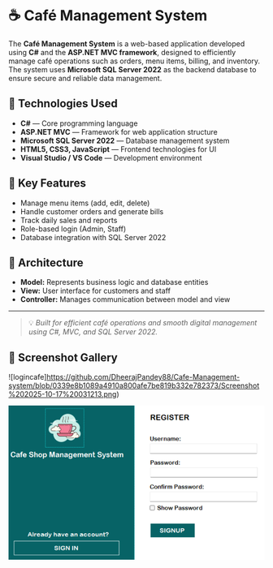 # ☕ Café Management System

The **Café Management System** is a web-based application developed using **C#** and the **ASP.NET MVC framework**, designed to efficiently manage café operations such as orders, menu items, billing, and inventory. The system uses **Microsoft SQL Server 2022** as the backend database to ensure secure and reliable data management.

## 🔧 Technologies Used
- **C#** — Core programming language  
- **ASP.NET MVC** — Framework for web application structure  
- **Microsoft SQL Server 2022** — Database management system  
- **HTML5, CSS3, JavaScript** — Frontend technologies for UI  
- **Visual Studio / VS Code** — Development environment  

## 🚀 Key Features
- Manage menu items (add, edit, delete)  
- Handle customer orders and generate bills  
- Track daily sales and reports  
- Role-based login (Admin, Staff)  
- Database integration with SQL Server 2022  

## 📁 Architecture
- **Model:** Represents business logic and database entities  
- **View:** User interface for customers and staff  
- **Controller:** Manages communication between model and view  

---

> 💡 *Built for efficient café operations and smooth digital management using C#, MVC, and SQL Server 2022.*

 ##  📸 Screenshot Gallery
 ![logincafe]https://github.com/DheerajPandey88/Cafe-Management-system/blob/0339e8b1089a4910a800afe7be819b332e782373/Screenshot%202025-10-17%20031213.png)
 
![register](https://github.com/DheerajPandey88/Cafe-Management-system/blob/0339e8b1089a4910a800afe7be819b332e782373/Screenshot%202025-10-17%20031241.png)
 
 
